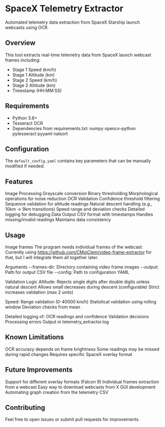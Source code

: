 # SpaceX Telemetry Extractor

Automated telemetry data extraction from SpaceX Starship launch webcasts using OCR.

## Overview

This tool extracts real-time telemetry data from SpaceX launch webcast frames including:
- Stage 1 Speed (km/h)
- Stage 1 Altitude (km)
- Stage 2 Speed (km/h)
- Stage 2 Altitude (km)
- Timestamp (HH:MM:SS)

## Requirements

- Python 3.8+
- Tesseract OCR
- Dependencies from requirements.txt:
numpy opencv-python pytesseract pyyaml natsort


## Configuration

The `default_config.yaml` contains key parameters that can be manually modified if needed.

## Features

Image Processing
Grayscale conversion
Binary thresholding
Morphological operations for noise reduction
OCR Validation
Confidence threshold filtering
Sequence validation for altitude readings
Natural descent handling (e.g., 10km → 9km transitions)
Speed range and deviation checks
Detailed logging for debugging
Data Output
CSV format with timestamps
Handles missing/invalid readings
Maintains data consistency

## Usage

Image frames
The program needs individual frames of the webcast. 
Currently using https://github.com/CMoiClem/video-frame-extractor for that, but I will integrate them all together later. 



Arguments
--frames-dir: Directory containing video frame images
--output: Path for output CSV file
--config: Path to configuration YAML

Validation Logic
Altitude:
Rejects single digits after double digits unless natural descent
Allows small decreases during descent (configurable)
Strict increases validation (max 2 units)

Speed:
Range validation (0-40000 km/h)
Statistical validation using rolling window
Deviation checks from mean

Detailed logging of:
OCR readings and confidence
Validation decisions
Processing errors
Output in telemetry_extractor.log

## Known Limitations
OCR accuracy depends on frame brightness
Some readings may be missed during rapid changes
Requires specific SpaceX overlay format

## Future Improvements
Support for different overlay formats (Falcon 9)
Individual frames extraction from a webcast
Easy way to download webcasts from X
GUI development
Automating graph creation from the telemetry CSV

## Contributing
Feel free to open issues or submit pull requests for improvements.

